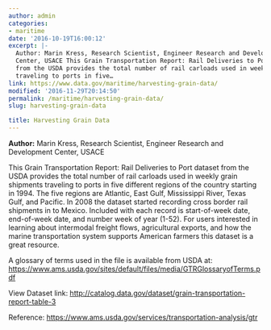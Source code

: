 ```yaml
---
author: admin
categories:
- maritime
date: '2016-10-19T16:00:12'
excerpt: |-
  Author: Marin Kress, Research Scientist, Engineer Research and Development
  Center, USACE This Grain Transportation Report: Rail Deliveries to Port dataset
  from the USDA provides the total number of rail carloads used in weekly grain shipments
  traveling to ports in five…
link: https://www.data.gov/maritime/harvesting-grain-data/
modified: '2016-11-29T20:14:50'
permalink: /maritime/harvesting-grain-data/
slug: harvesting-grain-data

title: Harvesting Grain Data
---
```


**Author:** Marin Kress, Research Scientist, Engineer Research and Development Center, USACE

This Grain Transportation Report: Rail Deliveries to Port dataset from the USDA provides the total number of rail carloads used in weekly grain shipments traveling to ports in five different regions of the country starting in 1994. The five regions are Atlantic, East Gulf, Mississippi River, Texas Gulf, and Pacific. In 2008 the dataset started recording cross border rail shipments in to Mexico. Included with each record is start-of-week date, end-of-week date, and number week of year (1-52). For users interested in learning about intermodal freight flows, agricultural exports, and how the marine transportation system supports American farmers this dataset is a great resource.

A glossary of terms used in the file is available from USDA at: https://www.ams.usda.gov/sites/default/files/media/GTRGlossaryofTerms.pdf

View Dataset link: <http://catalog.data.gov/dataset/grain-transportation-report-table-3>

Reference: https://www.ams.usda.gov/services/transportation-analysis/gtr
